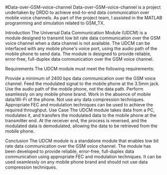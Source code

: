 #Data-over-GSM-voice-channel
Data-over-GSM-voice-channel is a project undertaken by DRDO to achieve end-to-end data communication over mobile voice channels. As part of the project team, I assisted in the MATLAB programming and simulation related to GSM_TX.

Introduction
The Universal Data Communication Module (UDCM) is a module designed to transmit low bit rate data communication over the GSM voice channel when a data channel is not available. The UDCM can be interfaced with any mobile phone's voice port, using the audio path of the mobile phone to send data. The module is designed to provide reliable, error-free, full-duplex data communication over the GSM voice channel.

Requirements
The UDCM module must meet the following requirements:

Provide a minimum of 2400 bps data communication over the GSM voice channel.
Feed the modulated signal to the mobile phone at the 3.5mm jack.
Use the audio path of the mobile phone, not the data path.
Perform seamlessly on any mobile phone brand.
Work in the absence of mobile data/Wi-Fi of the phone.
Not use any data compression techniques.
Appropriate FEC and modulation techniques can be used to achieve the required throughput.
Use Case
The UDCM module takes data from a PC, modulates it, and transfers the modulated data to the mobile phone at the transmitter end. At the receiver end, the process is reversed, and the modulated data is demodulated, allowing the data to be retrieved from the mobile phone.

Conclusion
The UDCM module is a standalone module that enables low bit rate data communication over the GSM voice channel. The module has been developed to provide reliable, error-free, full-duplex data communication using appropriate FEC and modulation techniques. It can be used seamlessly on any mobile phone brand and should not use data compression techniques.
